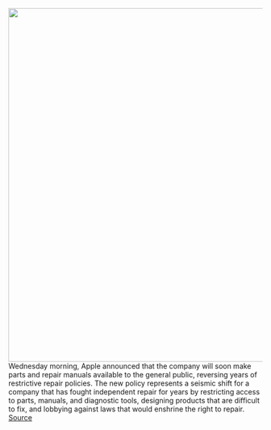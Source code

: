 <img src='https://cdn.vox-cdn.com/thumbor/9qRQxNcg9NPZoxfwagag4NlvbpA=/0x0:592x444/1200x800/filters:focal(249x175:343x269)/cdn.vox-cdn.com/uploads/chorus_image/image/70155771/ifixit_teardown_iphone_13_pro.0.jpeg' width='700px' /><br/>
Wednesday morning, Apple announced that the company will soon make parts and repair manuals available to the general public, reversing years of restrictive repair policies. The new policy represents a seismic shift for a company that has fought independent repair for years by restricting access to parts, manuals, and diagnostic tools, designing products that are difficult to fix, and lobbying against laws that would enshrine the right to repair.
<a href='https://www.theverge.com/2021/11/17/22787336/apple-right-to-repair-self-service-diy-reason-microsoft'> Source <a/>